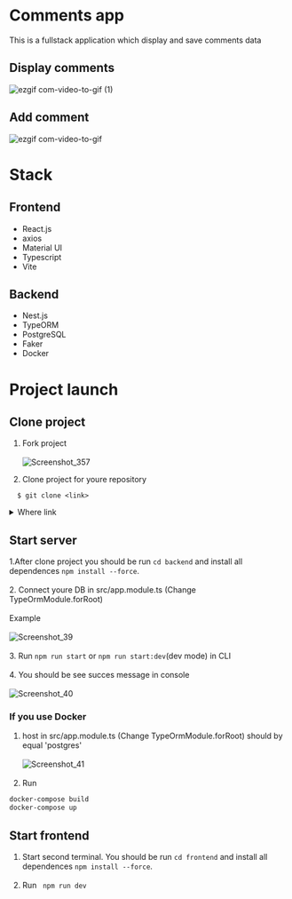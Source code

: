 # Comments app

This is a fullstack application which display and save comments data

## Display comments 
![ezgif com-video-to-gif (1)](https://user-images.githubusercontent.com/104434132/228484720-2d4764cc-d9c0-4c75-afda-9588407e6381.gif)
## Add comment
![ezgif com-video-to-gif](https://user-images.githubusercontent.com/104434132/228484767-38b8cc55-435a-4acd-b584-a8f3994d5aa0.gif)

# Stack
## Frontend
- React.js
- axios
- Material UI
- Typescript
- Vite
## Backend
- Nest.js
- TypeORM
- PostgreSQL
- Faker
- Docker
# Project launch
## Clone project
1. Fork project
<br /> <br />
![Screenshot_357](https://user-images.githubusercontent.com/104434132/205265304-e895d29f-567a-4bdf-95eb-1b32e0f51d92.png)

2. Clone project for youre repository
```
  $ git clone <link>
 ```
<details>
  <summary>Where link</summary>
  Click to "<>Code" in fork and copy
  <br /> <br />
</details>

## Start server
1.After clone project you should be run ```cd backend``` and install all dependences ```npm install --force```. <br/> <br/> 
2. Connect youre DB in src/app.module.ts (Change TypeOrmModule.forRoot) <br/> <br/> 
Example <br/> <br/> 
![Screenshot_39](https://user-images.githubusercontent.com/104434132/228487232-42ede5a9-fceb-4301-87d1-9773f8555bba.png) <br/> <br/> 
3. Run ```npm run start``` or ```npm run start:dev```(dev mode) in CLI <br/> <br/> 
4. You should be see succes message in console <br/> <br/>
![Screenshot_40](https://user-images.githubusercontent.com/104434132/228488157-4b20df68-8c1e-4233-b9e1-1caa2186fd8a.png)
### If you use Docker
1. host in src/app.module.ts (Change TypeOrmModule.forRoot) should by equal 'postgres'  <br/> <br/> 
![Screenshot_41](https://user-images.githubusercontent.com/104434132/228490531-876b5118-7421-49bf-ab26-70fd5e53c135.png)  <br/> <br/> 
2.  Run 
```bash
docker-compose build
docker-compose up
```

## Start frontend
1. Start second terminal. You should be run ```cd frontend``` and install all dependences ```npm install --force```. <br/> <br/>
2. Run ``` npm run dev```

